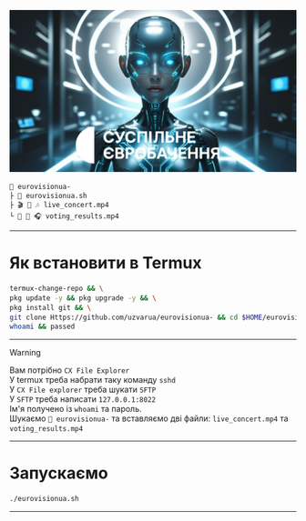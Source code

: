 ![](image/eurovisionua.jpg)
```
📁 eurovisionua-
├ 📄 eurovisionua.sh
├ 🎬 🎥 🎶 live_concert.mp4
└ 🎥 🎤 🎧 voting_results.mp4
```
***
# Як встановити в Termux
```bash
termux-change-repo && \
pkg update -y && pkg upgrade -y && \
pkg install git && \
git clone Https://github.com/uzvarua/eurovisionua- && cd $HOME/eurovisionua- && chmod +x eurovisionua.sh && \
whoami && passed
```
***
> [!WARNING]
> Вам потрібно `CX File Explorer` <br>
> У termux треба набрати таку команду `sshd` <br>
> У `CX File explorer` треба шукати `SFTP` <br>
> У `SFTP` треба написати `127.0.0.1:8022` <br> Ім'я получено із `whoami` та пароль. <br>
> Шукаємо `📁 eurovisionua-`  та вставляємо дві файли: `live_concert.mp4` та `voting_results.mp4` <br>
***
# Запускаємо
```bash
./eurovisionua.sh
```
***
